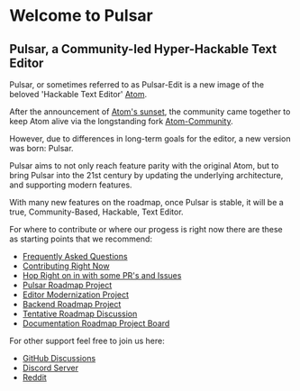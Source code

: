 # Welcome to Pulsar

## Pulsar, a Community-led Hyper-Hackable Text Editor

Pulsar, or sometimes referred to as Pulsar-Edit is a new image of the beloved 'Hackable Text Editor' [Atom](https://github.com/atom/atom).

After the announcement of [Atom's sunset](https://github.blog/2022-06-08-sunsetting-atom/), the community came together to keep Atom alive via the longstanding fork [Atom-Community](https://github.com/atom-community/atom).

However, due to differences in long-term goals for the editor, a new version was born: Pulsar.

Pulsar aims to not only reach feature parity with the original Atom, but to bring Pulsar into the 21st century by updating the underlying architecture, and supporting modern features.

With many new features on the roadmap, once Pulsar is stable, it will be a true, Community-Based, Hackable, Text Editor.

For where to contribute or where our progess is right now there are these as starting points that we recommend:

* [Frequently Asked Questions](https://github.com/pulsar-edit/.github/blob/main/FAQ.md)
* [Contributing Right Now](https://github.com/pulsar-edit/.github/blob/main/project-birth/CONTRIBUTING-DURING-START.md)
* [Hop Right on in with some PR's and Issues](https://github.com/pulls?q=is%3Aopen+user%3Apulsar-edit+archived%3Afalse+sort%3Acomments-asc)
* [Pulsar Roadmap Project](https://github.com/orgs/pulsar-edit/projects/3)
* [Editor Modernization Project](https://github.com/orgs/pulsar-edit/projects/1)
* [Backend Roadmap Project](https://github.com/orgs/pulsar-edit/projects/2)
* [Tentative Roadmap Discussion](https://github.com/orgs/pulsar-edit/discussions/2)
* [Documentation Roadmap Project Board](https://github.com/orgs/pulsar-edit/projects/7)


For other support feel free to join us here:
- [GitHub Discussions](https://github.com/orgs/pulsar-edit/discussions)
- [Discord Server](https://discord.gg/7aEbB9dGRT)
- [Reddit](https://www.reddit.com/r/pulsaredit/)
